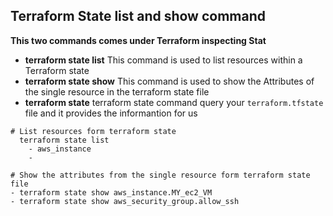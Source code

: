 ## Terraform State list and show command
**This two commands comes under Terraform inspecting Stat**
- **terraform state list** This command is used to list resources within a Terraform state
- **terraform state show**  This command is used to show the Attributes of the single resource in the terraform state file 
- **terraform state** terraform state command query your `terraform.tfstate` file and it provides the informantion for us 

```t
# List resources form terraform state 
  terraform state list 
    - aws_instance
    - 

# Show the attributes from the single resource form terraform state file
- terraform state show aws_instance.MY_ec2_VM
- terraform state show aws_security_group.allow_ssh

```